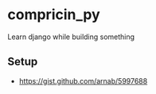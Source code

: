# compricin_py

Learn django while building something

## Setup
* https://gist.github.com/arnab/5997688
